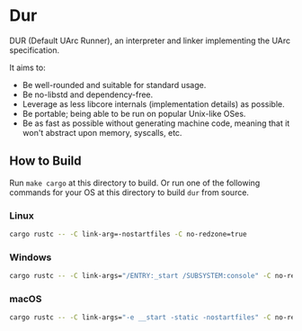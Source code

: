# Dur

DUR (Default UArc Runner), an interpreter and linker implementing the UArc specification.

It aims to:
* Be well-rounded and suitable for standard usage.
* Be no-libstd and dependency-free.
* Leverage as less libcore internals (implementation details) as possible.
* Be portable; being able to be run on popular Unix-like OSes.
* Be as fast as possible without generating machine code,
  meaning that it won't abstract upon memory, syscalls, etc.

## How to Build

Run `make cargo` at this directory to build.
Or run one of the following commands for your OS at this directory to build `dur` from source.

### Linux

```bash
cargo rustc -- -C link-arg=-nostartfiles -C no-redzone=true
```

### Windows

```bash
cargo rustc -- -C link-args="/ENTRY:_start /SUBSYSTEM:console" -C no-redzone=true
```

### macOS

```bash
cargo rustc -- -C link-args="-e __start -static -nostartfiles" -C no-redzone=true
```
